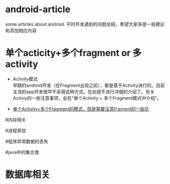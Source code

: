 # android-article
some articles about android. 
平时开发遇到的问题总结，希望大家多提一些建议和添加相应内容

# 单个acticity+多个fragment or 多activity
* Activity模式  
早期的android开发（在Fragment出现之前），都是基于Activity进行的。目前主流的app开发很早不采用这种方式。在此就不进行详细的介绍了。有关Activiy的一些注意事项，会在“单个Activity + 多个Fragment模式中介绍”。  

* [单个Activity+多个Fragment的模式，但是需要注意Frament的一些坑](https://github.com/gpfduoduo/android-article/blob/master/Frament%E4%BD%BF%E7%94%A8%E6%97%B6%E7%9A%84%E4%B8%80%E4%BA%9B%E5%9D%91.md)

#内存相关

#进程常驻

#程序异常数据的丢失

#java中的集合类

# 数据库相关


